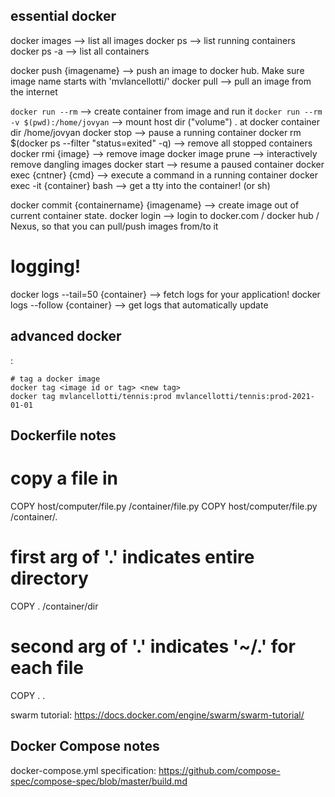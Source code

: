 essential docker
----------------

docker images --> list all images
docker ps --> list running containers
docker ps -a --> list all containers


docker push {imagename}  -->  push an image to docker hub.  Make sure image name starts with 'mvlancellotti/'
docker pull --> pull an image from the internet



`docker run --rm` --> create container from image and run it
`docker run --rm -v $(pwd):/home/jovyan` --> mount host dir ("volume") . at docker container dir /home/jovyan
docker stop --> pause a running container
docker rm $(docker ps --filter "status=exited" -q) --> remove all stopped containers
docker rmi {image} --> remove image
docker image prune --> interactively remove dangling images
docker start --> resume a paused container
docker exec {cntner} {cmd} --> execute a command in a running container
docker exec -it {container} bash --> get a tty into the container! (or sh)





docker commit {containername} {imagename} --> create image out of current container state.
docker login --> login to docker.com / docker hub / Nexus, so that you can pull/push images from/to it

# logging!
docker logs --tail=50 {container} --> fetch logs for your application!
docker logs --follow {container} --> get logs that automatically update





advanced docker
---------------
:

    # tag a docker image
    docker tag <image id or tag> <new tag>
    docker tag mvlancellotti/tennis:prod mvlancellotti/tennis:prod-2021-01-01





Dockerfile notes
-----------------------
# copy a file in
COPY host/computer/file.py /container/file.py
COPY host/computer/file.py /container/.

# first arg of '.' indicates entire directory
COPY . /container/dir

# second arg of '.' indicates '~/.' for each file

COPY . .







swarm tutorial:
https://docs.docker.com/engine/swarm/swarm-tutorial/




Docker Compose notes
-------------------------
docker-compose.yml specification: https://github.com/compose-spec/compose-spec/blob/master/build.md
